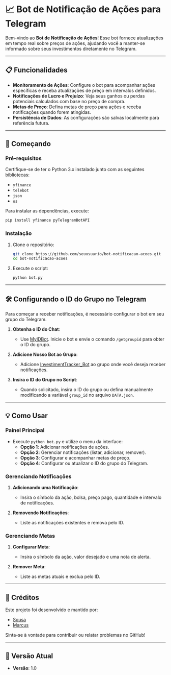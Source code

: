 
# 📈 Bot de Notificação de Ações para Telegram

Bem-vindo ao **Bot de Notificação de Ações**! Esse bot fornece atualizações em tempo real sobre preços de ações, ajudando você a manter-se informado sobre seus investimentos diretamente no Telegram.

---

## 📋 Funcionalidades
- **Monitoramento de Ações**: Configure o bot para acompanhar ações específicas e receba atualizações de preço em intervalos definidos.
- **Notificações de Lucro e Prejuízo**: Veja seus ganhos ou perdas potenciais calculados com base no preço de compra.
- **Metas de Preço**: Defina metas de preço para ações e receba notificações quando forem atingidas.
- **Persistência de Dados**: As configurações são salvas localmente para referência futura.

---

## 🚀 Começando

### Pré-requisitos
Certifique-se de ter o Python 3.x instalado junto com as seguintes bibliotecas:
- `yfinance`
- `telebot`
- `json`
- `os`

Para instalar as dependências, execute:
```bash
pip install yfinance pyTelegramBotAPI
```

### Instalação
1. Clone o repositório:
   ```bash
   git clone https://github.com/seuusuario/bot-notificacao-acoes.git
   cd bot-notificacao-acoes
   ```
2. Execute o script:
   ```bash
   python bot.py
   ```

---

## 🛠 Configurando o ID do Grupo no Telegram

Para começar a receber notificações, é necessário configurar o bot em seu grupo do Telegram.

1. **Obtenha o ID do Chat**:
   - Use [MyIDBot](https://t.me/myidbot). Inicie o bot e envie o comando `/getgroupid` para obter o ID do grupo.

2. **Adicione Nosso Bot ao Grupo**:
   - Adicione [InvestimentTracker_Bot](https://t.me/InvestimentTracker_Bot) ao grupo onde você deseja receber notificações.

3. **Insira o ID do Grupo no Script**:
   - Quando solicitado, insira o ID do grupo ou defina manualmente modificando a variável `group_id` no arquivo `DATA.json`.

---

## 💡 Como Usar

### Painel Principal

- Execute `python bot.py` e utilize o menu da interface:
  - **Opção 1**: Adicionar notificações de ações.
  - **Opção 2**: Gerenciar notificações (listar, adicionar, remover).
  - **Opção 3**: Configurar e acompanhar metas de preço.
  - **Opção 4**: Configurar ou atualizar o ID do grupo do Telegram.

### Gerenciando Notificações

1. **Adicionando uma Notificação**:
   - Insira o símbolo da ação, bolsa, preço pago, quantidade e intervalo de notificações.

2. **Removendo Notificações**:
   - Liste as notificações existentes e remova pelo ID.

### Gerenciando Metas

1. **Configurar Meta**:
   - Insira o símbolo da ação, valor desejado e uma nota de alerta.

2. **Remover Meta**:
   - Liste as metas atuais e exclua pelo ID.

---

## 👥 Créditos

Este projeto foi desenvolvido e mantido por:

- [Sousa](https://github.com/sous4vfx)
- [Marcus](https://github.com/MarcusLopesDEV)

Sinta-se à vontade para contribuir ou relatar problemas no GitHub!

---

## 📌 Versão Atual

- **Versão**: 1.0
```
